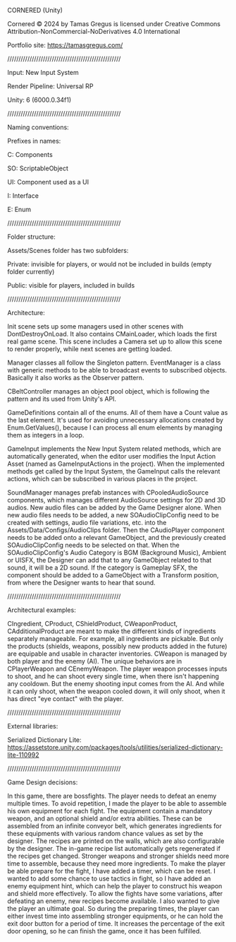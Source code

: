 CORNERED (Unity)

Cornered © 2024 by Tamas Gregus is licensed under Creative Commons Attribution-NonCommercial-NoDerivatives 4.0 International 

Portfolio site: https://tamasgregus.com/

///////////////////////////////////////////////////

Input: New Input System

Render Pipeline: Universal RP

Unity: 6 (6000.0.34f1)

///////////////////////////////////////////////////

Naming conventions:

Prefixes in names:

C: Components

SO: ScriptableObject

UI: Component used as a UI

I: Interface

E: Enum

///////////////////////////////////////////////////

Folder structure:

Assets/Scenes folder has two subfolders: 

Private: invisible for players, or would not be included in builds (empty folder currently)

Public: visible for players, included in builds

///////////////////////////////////////////////////

Architecture:

Init scene sets up some managers used in other scenes with DontDestroyOnLoad. It also contains CMainLoader, which loads the first real game scene. 
This scene includes a Camera set up to allow this scene to render properly, while next scenes are getting loaded. 

Manager classes all follow the Singleton pattern. EventManager is a class with generic methods to be able to broadcast events to subscribed objects. Basically it also works as the Observer pattern. 

CBeltController manages an object pool object, which is following the pattern and its used from Unity's API. 

GameDefinitions contain all of the enums. All of them have a Count value as the last element. It's used for avoiding unnecessary allocations created by Enum.GetValues(), because I can process all enum elements by managing them as integers in a loop. 

GameInput implements the New Input System related methods, which are automatically generated, when the editor user modifies the Input Action Asset (named as GameInputActions in the project). When the implemented methods get called by the Input System, the GameInput calls the relevant actions, which can be subscribed in various places in the project. 

SoundManager manages prefab instances with CPooledAudioSource components, which manages different AudioSource settings for 2D and 3D audios. 
New audio files can be added by the Game Designer alone. When new audio files needs to be added, a new SOAudioClipConfig need to be created with settings, audio file variations, etc. into the Assets/Data/Configs/AudioClips folder. Then the CAudioPlayer component needs to be added onto a relevant GameObject, and the previously created SOAudioClipConfig needs to be selected on that. When the SOAudioClipConfig's Audio Category is BGM (Background Music), Ambient or UISFX, the Designer can add that to any GameObject related to that sound, it will be a 2D sound. If the category is Gameplay SFX, the component should be added to a GameObject with a Transform position, from where the Designer wants to hear that sound. 

///////////////////////////////////////////////////

Architectural examples:

CIngredient, CProduct, CShieldProduct, CWeaponProduct, CAdditionalProduct are meant to make the different kinds of ingredients separately manageable. For example, all ingredients are pickable. But only the products (shields, weapons, possibly new products added in the future) are equipable and usable in character inventories. 
CWeapon is managed by both player and the enemy (AI). The unique behaviors are in CPlayerWeapon and CEnemyWeapon. The player weapon processes inputs to shoot, and he can shoot every single time, when there isn't happening any cooldown. But the enemy shooting input comes from the AI. And while it can only shoot, when the weapon cooled down, it will only shoot, when it has direct "eye contact" with the player. 

///////////////////////////////////////////////////

External libraries:

Serialized Dictionary Lite:
https://assetstore.unity.com/packages/tools/utilities/serialized-dictionary-lite-110992

///////////////////////////////////////////////////

Game Design decisions:

In this game, there are bossfights. The player needs to defeat an enemy multiple times. 
To avoid repetition, I made the player to be able to assemble his own equipment for each fight. 
The equipment contain a mandatory weapon, and an optional shield and/or extra abilities. 
These can be assembled from an infinite conveyor belt, which generates ingredients for these equipments with various random chance values as set by the designer. 
The recipes are printed on the walls, which are also configurable by the designer. The in-game recipe list automatically gets regenerated if the recipes get changed. 
Stronger weapons and stronger shields need more time to assemble, because they need more ingredients. 
To make the player be able prepare for the fight, I have added a timer, which can be reset. 
I wanted to add some chance to use tactics in fight, so I have added an enemy equipment hint, which can help the player to construct his weapon and shield more effectively. 
To allow the fights have some variations, after defeating an enemy, new recipes become available. 
I also wanted to give the player an ultimate goal. So during the preparing times, the player can either invest time into assembling stronger equipments, or he can hold the exit door button for a period of time. It increases the percentage of the exit door opening, so he can finish the game, once it has been fulfilled. 
